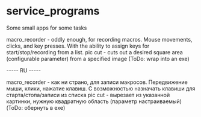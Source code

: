 # service_programs
Some small apps for some tasks

macro_recorder - oddly enough, for recording macros. Mouse movements, clicks, and key presses. With the ability to assign keys for start/stop/recording from a list.
pic cut - cuts out a desired square area (configurable parameter) from a specified image (ToDo: wrap into an exe)

----- RU -----

macro_recorder - как ни страно, для записи макросов. Передвижение мыши, клики, нажатие клавиш. С возможностью назначать клавиши для старта/стопа/записи из списка
pic cut - вырезает из указанной картинки, нужную квадратную область (параметр настраиваемый) (ToDo: обернуть в exe)
